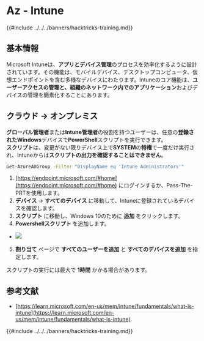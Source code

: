 # Az - Intune

{{#include ../../../banners/hacktricks-training.md}}

## 基本情報

Microsoft Intuneは、**アプリとデバイス管理**のプロセスを効率化するように設計されています。その機能は、モバイルデバイス、デスクトップコンピュータ、仮想エンドポイントを含む多様なデバイスにわたります。Intuneのコア機能は、**ユーザーアクセスの管理と、組織のネットワーク内でのアプリケーション**およびデバイスの管理を簡素化することにあります。

## クラウド -> オンプレミス

**グローバル管理者**または**Intune管理者**の役割を持つユーザーは、任意の**登録されたWindows**デバイスで**PowerShell**スクリプトを実行できます。\
**スクリプト**は、変更がない限りデバイス上で**SYSTEM**の**特権**で一度だけ実行され、Intuneからは**スクリプトの出力を確認することはできません**。
```bash
Get-AzureADGroup -Filter "DisplayName eq 'Intune Administrators'"
```
1. [https://endpoint.microsoft.com/#home](https://endpoint.microsoft.com/#home) にログインするか、Pass-The-PRTを使用します。
2. **デバイス** -> **すべてのデバイス** に移動して、Intuneに登録されているデバイスを確認します。
3. **スクリプト** に移動し、Windows 10のために **追加** をクリックします。
4. **Powershellスクリプト** を追加します。
- ![](<../../../images/image (264).png>)
5. **割り当て** ページで **すべてのユーザーを追加** と **すべてのデバイスを追加** を指定します。

スクリプトの実行には最大で **1時間** かかる場合があります。

## 参考文献

- [https://learn.microsoft.com/en-us/mem/intune/fundamentals/what-is-intune](https://learn.microsoft.com/en-us/mem/intune/fundamentals/what-is-intune)

{{#include ../../../banners/hacktricks-training.md}}
